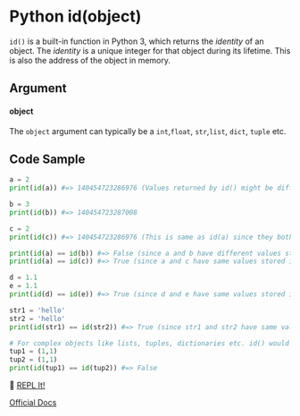 # Python id(object)

`id()` is a built-in function in Python 3, which returns the *identity* of an object. The *identity* is a unique integer for that object during its lifetime. This is also the address of the object in memory.

## Argument

#### object

The `object` argument can typically be a `int`,`float`, `str`,`list`, `dict`, `tuple` etc.

## Code Sample

```python
a = 2
print(id(a)) #=> 140454723286976 (Values returned by id() might be different for different users)

b = 3
print(id(b)) #=> 140454723287008

c = 2
print(id(c)) #=> 140454723286976 (This is same as id(a) since they both contain the same value and hence have same memory address)

print(id(a) == id(b)) #=> False (since a and b have different values stored in them)
print(id(a) == id(c)) #=> True (since a and c have same values stored in them)

d = 1.1
e = 1.1 
print(id(d) == id(e)) #=> True (since d and e have same values stored in them)

str1 = 'hello'
str2 = 'hello'
print(id(str1) == id(str2)) #=> True (since str1 and str2 have same values stored in them)

# For complex objects like lists, tuples, dictionaries etc. id() would give a unique integer even if the content of those containers is same.
tup1 = (1,1)
tup2 = (1,1)
print(id(tup1) == id(tup2)) #=> False
```

:rocket: [REPL It!](https://repl.it/CQw7/1)

[Official Docs](https://docs.python.org/3/library/functions.html#id)
